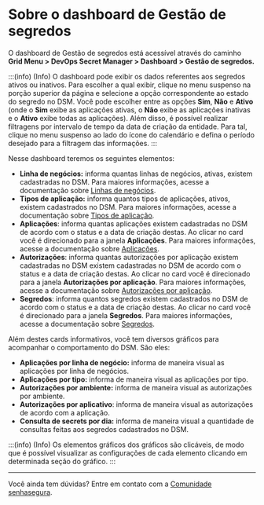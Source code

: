 # Sobre o dashboard de Gestão de segredos

O dashboard de Gestão de segredos está acessível através do caminho **Grid Menu > DevOps Secret Manager > Dashboard > Gestão de segredos.**

:::(info) (Info)
O dashboard pode exibir os dados referentes aos segredos ativos ou inativos. Para escolher a qual exibir, clique no menu suspenso na porção superior da página e selecione a opção correspondente ao estado do segredo no DSM. Você pode escolher entre as opções **Sim**, **Não** e **Ativo** (onde o **Sim** exibe as aplicações ativas, o **Não** exibe as aplicações inativas e o **Ativo** exibe todas as aplicações). Além disso, é possível realizar filtragens por intervalo de tempo da data de criação da entidade. Para tal, clique no menu suspenso ao lado do ícone do calendário e defina o período desejado para a filtragem das informações.
:::

Nesse dashboard teremos os seguintes elementos:

* **Linha de negócios:** informa quantas linhas de negócios, ativas, existem cadastradas no DSM. Para maiores informações, acesse a documentação sobre [Linhas de negócios](/v3-33/docs/pt/how-to-manage-the-lines-of-business).
* **Tipos de aplicação:** informa quantos tipos de aplicações, ativos, existem cadastrados no DSM. Para maiores informações, acesse a documentação sobre [Tipos de aplicação](/v3-33/docs/pt/how-to-manage-application-types-in-senhasegura-devops-secret-manager).
* **Aplicações**: informa quantas aplicações existem cadastradas no DSM de acordo com o status e a data de criação destas. Ao clicar no card você é direcionado para a janela **Aplicações**. Para maiores informações, acesse a documentação sobre [Aplicações](/v3-33/docs/pt/how-to-manage-an-application-in-devops-secret-manager).
* **Autorizações**: informa quantas autorizações por aplicação existem cadastradas no DSM existem cadastradas no DSM de acordo com o status e a data de criação destas. Ao clicar no card você é direcionado para a janela **Autorizações por aplicação**. Para maiores informações, acesse a documentação sobre [Autorizações por aplicação](/v3-33/docs/pt/a2a-authorizations-for-an-application).
* **Segredos**: informa quantos segredos existem cadastrados no DSM de acordo com o status e a data de criação destas. Ao clicar no card você é direcionado para a janela **Segredos**. Para maiores informações, acesse a documentação sobre [Segredos](/v3-33/docs/pt/how-to-manage-secrets).

Além destes cards informativos, você tem diversos gráficos para acompanhar o comportamento do DSM. São eles:

* **Aplicações por linha de negócio:** informa de maneira visual as aplicações por linha de negócios.
* **Aplicações por tipo:** informa de maneira visual as aplicações por tipo.
* **Autorizações por ambiente:** informa de maneira visual as autorizações por ambiente.
* **Autorizações por aplicativo**: informa de maneira visual as autorizações de acordo com a aplicação.
* **Consulta de secrets por dia:** informa de maneira visual a quantidade de consultas feitas aos segredos cadastrados no DSM.

:::(info) (Info)
Os elementos gráficos dos gráficos são clicáveis, de modo que é possível visualizar as configurações de cada elemento clicando em determinada seção do gráfico.
:::

---

Você ainda tem dúvidas? Entre em contato com a [Comunidade senhasegura](https://community.senhasegura.io/).